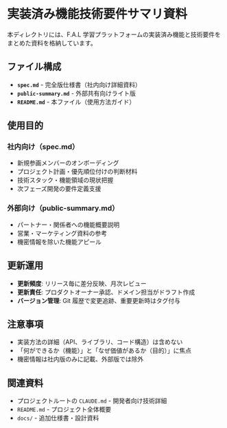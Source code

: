 # 実装済み機能技術要件サマリ資料

本ディレクトリには、F.A.L 学習プラットフォームの実装済み機能と技術要件をまとめた資料を格納しています。

## ファイル構成

- **`spec.md`** - 完全版仕様書（社内向け詳細資料）
- **`public-summary.md`** - 外部共有向けライト版
- **`README.md`** - 本ファイル（使用方法ガイド）

## 使用目的

### 社内向け（spec.md）

- 新規参画メンバーのオンボーディング
- プロジェクト計画・優先順位付けの判断材料
- 技術スタック・機能領域の現状把握
- 次フェーズ開発の要件定義支援

### 外部向け（public-summary.md）

- パートナー・関係者への機能概要説明
- 営業・マーケティング資料の参考
- 機密情報を除いた機能アピール

## 更新運用

- **更新頻度**: リリース毎に差分反映、月次レビュー
- **更新責任**: プロダクトオーナー承認、ドメイン担当がドラフト作成
- **バージョン管理**: Git 履歴で変更追跡、重要更新時はタグ付与

## 注意事項

- 実装方法の詳細（API、ライブラリ、コード構造）は含めない
- 「何ができるか（機能）」と「なぜ価値があるか（目的）」に焦点
- 機密情報は社内版のみに記載、外部版では除外

## 関連資料

- プロジェクトルートの `CLAUDE.md` - 開発者向け技術詳細
- `README.md` - プロジェクト全体概要
- `docs/` - 追加仕様書・設計資料
